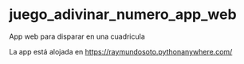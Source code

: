 # juego_adivinar_numero_app_web
 App web para disparar en una cuadricula

 La app está alojada en https://raymundosoto.pythonanywhere.com/
